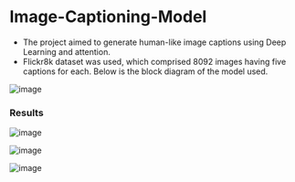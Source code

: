 # Image-Captioning-Model

- The project aimed to generate human-like image captions using Deep Learning and attention.
- Flickr8k dataset was used, which comprised 8092 images having five captions for each.
Below is the block diagram of the model used.

![image](https://user-images.githubusercontent.com/103813206/182954322-13c9a113-4cb3-4df1-86d5-2523ba956c58.png)

### Results

![image](https://user-images.githubusercontent.com/103813206/182971373-10aee0e0-cd74-478d-b8fa-309ba92ce634.png)

![image](https://user-images.githubusercontent.com/103813206/182971603-a4ae2095-f235-4c62-942d-29acd9a9e794.png)

![image](https://user-images.githubusercontent.com/103813206/182971763-db798042-0192-4060-a972-6a13c06a335d.png)








